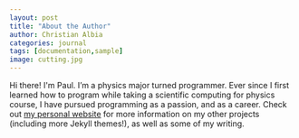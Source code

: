 ```yaml
---
layout: post
title: "About the Author"
author: Christian Albia
categories: journal
tags: [documentation,sample]
image: cutting.jpg
---
```

Hi there! I'm Paul. I’m a physics major turned programmer. Ever since I first learned how to program while taking a scientific computing for physics course, I have pursued programming as a passion, and as a career. Check out [my personal website](https://www.lenpaul.com/) for more information on my other projects (including more Jekyll themes!), as well as some of my writing.
